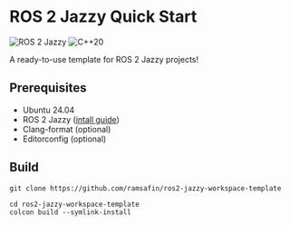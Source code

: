 #  ROS 2 Jazzy Quick Start

![ROS 2 Jazzy](https://img.shields.io/badge/ROS%202-Jazzy%20Jalisco-brightgreen)
![C++20](https://img.shields.io/badge/C%2B%2B-20-blue)

A ready-to-use template for ROS 2 Jazzy projects!

## Prerequisites

- Ubuntu 24.04
- ROS 2 Jazzy ([intall guide](https://docs.ros.org/en/jazzy/Installation.html))
- Clang-format (optional)
- Editorconfig (optional)

## Build

```shell
git clone https://github.com/ramsafin/ros2-jazzy-workspace-template
```

```shell
cd ros2-jazzy-workspace-template
colcon build --symlink-install
```
